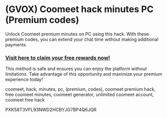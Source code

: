 # (GVOX) Coomeet hack minutes PC (Premium codes)

Unlock Coomeet premium minutes on PC using this hack. With these premium codes, you can extend your chat time without making additional payments.  

### [Visit here to claim your free rewards now!](https://snipmojo.com/coomeet)  

This method is safe and ensures you can enjoy the platform without limitations. Take advantage of this opportunity and maximize your premium experience today!  

coomeet, hack, minutes, pc, (premium, codes), coomeet premium hack, free coomeet minutes, coomeet generator, unlimited coomeet account, coomeet free hack  

PXK58T3VFL93NWD2HCBYJG7BP4Q6JQR  
